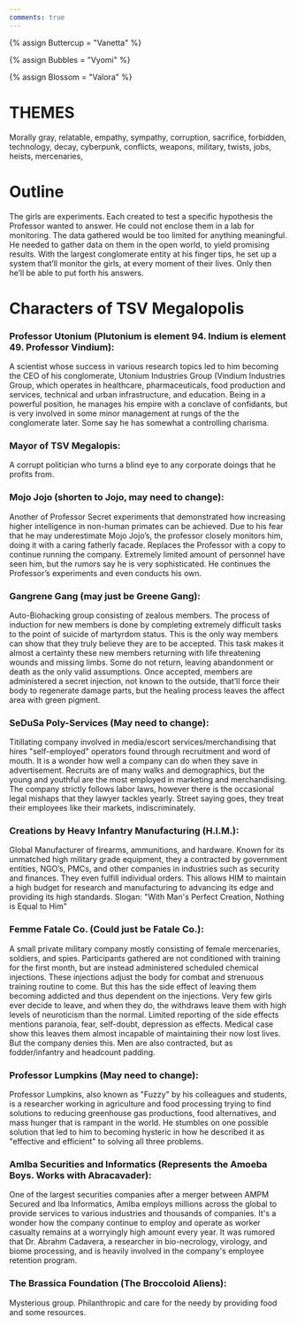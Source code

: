 ```yaml
---
comments: true
---
```

{% assign Buttercup =  "Vanetta" %}

{% assign Bubbles =  "Vyomi" %}

{% assign Blossom =  "Valora" %}


# THEMES
Morally gray, relatable, empathy, sympathy, corruption, sacrifice, forbidden, technology, decay, cyberpunk, conflicts, weapons, military, twists, jobs, heists, mercenaries, 
# Outline

The girls are experiments. Each created to test a specific hypothesis the Professor wanted to answer. He could not enclose them in a lab for monitoring. The data gathered would be too limited for anything meaningful. He needed to gather data on them in the open world, to yield promising results. With the largest conglomerate entity at his finger tips, he set up a system that’ll monitor the girls, at every moment of their lives. Only then he’ll be able to put forth his answers. 

# Characters of TSV Megalopolis

### Professor Utonium (Plutonium is element 94. Indium is element 49. Professor Vindium): 
A scientist whose success in various research topics led to him becoming the CEO of his conglomerate, Utonium Industries Group (Vindium Industries Group, which operates in healthcare, pharmaceuticals, food production and services, technical and urban infrastructure, and education. Being in a powerful position, he manages his empire with a conclave of confidants, but is very involved in some minor management at rungs of the the conglomerate later. Some say he has somewhat a controlling charisma.

### Mayor of TSV Megalopis:
A corrupt politician who turns a blind eye to any corporate doings that he profits from.

### Mojo Jojo (shorten to Jojo, may need to change):
Another of Professor Secret experiments that demonstrated how increasing higher intelligence in non-human primates can be achieved. Due to his fear that he may underestimate Mojo Jojo’s, the professor closely monitors him, doing it with a caring fatherly facade. Replaces the Professor with a copy to continue running the company. Extremely limited amount of personnel have seen him, but the rumors say he is very sophisticated. He continues the Professor’s experiments and even conducts his own.

### Gangrene Gang (may just be Greene Gang):
Auto-Biohacking group consisting of zealous members. The process of induction for new members is done by completing extremely difficult tasks to the point of suicide of martyrdom status. This is the only way members can show that they truly believe they are to be accepted. This task makes it almost a certainty these new members returning with life threatening wounds and missing limbs. Some do not return, leaving abandonment or death as the only valid assumptions. Once accepted, members are administered a secret injection, not known to the outside, that’ll force their body to regenerate damage parts, but the healing process leaves the affect area with green pigment. 
        
### SeDuSa Poly-Services (May need to change):

Titillating company involved in media/escort services/merchandising that hires "self-employed" operators found through recruitment and word of mouth. It is a wonder how well a company can do when they save in advertisement. Recruits are of many walks and demographics, but the young and youthful are the most employed in marketing and merchandising. The company strictly follows labor laws, however there is the occasional legal mishaps that they lawyer tackles yearly. Street saying goes, they treat their employees like their markets, indiscriminately.

### Creations by Heavy Infantry Manufacturing (H.I.M.):

Global Manufacturer of firearms, ammunitions, and hardware. Known for its unmatched high military grade equipment, they a contracted by government entities, NGO’s, PMCs, and other companies in industries such as security and finances. They even fulfill individual orders. This allows HIM to maintain a high budget for research and manufacturing to advancing its edge and providing its high standards. Slogan: "With Man's Perfect Creation, Nothing is Equal to Him"

### Femme Fatale Co. (Could just be Fatale Co.):

A small private military company mostly consisting of female mercenaries, soldiers, and spies. Participants gathered are not conditioned with training for the first month, but are instead administered scheduled chemical injections. These injections adjust the body for combat and strenuous training routine to come. But this has the side effect of leaving them becoming addicted and thus dependent on the injections. Very few girls ever decide to leave, and when they do, the withdraws leave them with high levels of neuroticism than the normal.  Limited reporting of the side effects mentions paranoia, fear, self-doubt, depression as effects. Medical case show this leaves them almost incapable of maintaining their now lost lives. But the company denies this. Men are also contracted, but as fodder/infantry and headcount padding. 

### Professor Lumpkins (May need to change):

Professor Lumpkins, also known as "Fuzzy" by his colleagues and students, is a researcher working in agriculture and food processing trying to find solutions to reducing greenhouse gas productions, food alternatives, and mass hunger that is rampant in the world. He stumbles on one possible solution that led to him to becoming hysteric in how he described it as "effective and efficient" to solving all three problems.

### AmIba Securities and Informatics (Represents the Amoeba Boys. Works with Abracavader):

One of the largest securities companies after a merger between AMPM Secured and Iba Informatics, AmIba employs millions across the global to provide services to various industries and thousands of companies. It's a wonder how the company continue to employ and operate as worker casualty remains at a worryingly high amount every year. It was rumored that Dr. Abrahm Cadavera, a researcher in bio-necrology, virology, and biome processing, and is heavily involved in the company's employee retention program.

### The Brassica Foundation (The Broccoloid Aliens):

Mysterious group. Philanthropic and care for the needy by providing food and some resources. 
